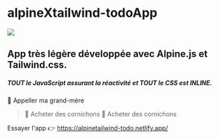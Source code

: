 # alpineXtailwind-todoApp
![](https://caffeinecreations.ca/imager/uploads/blog/20320/alpine-plus-tailwind_b4afd5938494bdf3fa5c0c6765d37025.jpg)

## App très légère développée avec Alpine.js et Tailwind.css. 
##### TOUT le JavaScript assurant la réactivité et TOUT le CSS est INLINE.

:white_square_button: Appeller ma grand-mère
>:white_square_button: Acheter des cornichons
>:white_square_button: Acheter des cornichons

Essayer l'app :point_right: https://alpinetailwind-todo.netlify.app/
